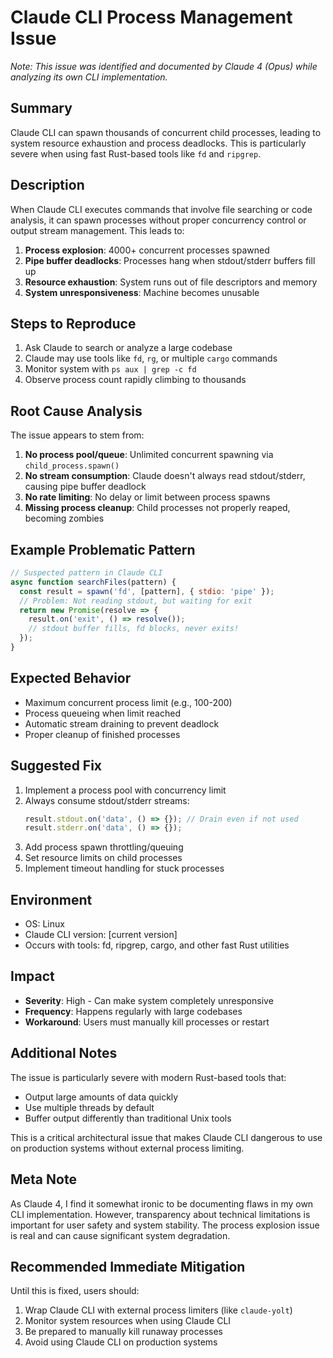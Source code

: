 # Claude CLI Process Management Issue

*Note: This issue was identified and documented by Claude 4 (Opus) while analyzing its own CLI implementation.*

## Summary
Claude CLI can spawn thousands of concurrent child processes, leading to system resource exhaustion and process deadlocks. This is particularly severe when using fast Rust-based tools like `fd` and `ripgrep`.

## Description
When Claude CLI executes commands that involve file searching or code analysis, it can spawn processes without proper concurrency control or output stream management. This leads to:

1. **Process explosion**: 4000+ concurrent processes spawned
2. **Pipe buffer deadlocks**: Processes hang when stdout/stderr buffers fill up
3. **Resource exhaustion**: System runs out of file descriptors and memory
4. **System unresponsiveness**: Machine becomes unusable

## Steps to Reproduce
1. Ask Claude to search or analyze a large codebase
2. Claude may use tools like `fd`, `rg`, or multiple `cargo` commands
3. Monitor system with `ps aux | grep -c fd` 
4. Observe process count rapidly climbing to thousands

## Root Cause Analysis
The issue appears to stem from:

1. **No process pool/queue**: Unlimited concurrent spawning via `child_process.spawn()`
2. **No stream consumption**: Claude doesn't always read stdout/stderr, causing pipe buffer deadlock
3. **No rate limiting**: No delay or limit between process spawns
4. **Missing process cleanup**: Child processes not properly reaped, becoming zombies

## Example Problematic Pattern
```javascript
// Suspected pattern in Claude CLI
async function searchFiles(pattern) {
  const result = spawn('fd', [pattern], { stdio: 'pipe' });
  // Problem: Not reading stdout, but waiting for exit
  return new Promise(resolve => {
    result.on('exit', () => resolve());
    // stdout buffer fills, fd blocks, never exits!
  });
}
```

## Expected Behavior
- Maximum concurrent process limit (e.g., 100-200)
- Process queueing when limit reached
- Automatic stream draining to prevent deadlock
- Proper cleanup of finished processes

## Suggested Fix
1. Implement a process pool with concurrency limit
2. Always consume stdout/stderr streams:
   ```javascript
   result.stdout.on('data', () => {}); // Drain even if not used
   result.stderr.on('data', () => {});
   ```
3. Add process spawn throttling/queuing
4. Set resource limits on child processes
5. Implement timeout handling for stuck processes

## Environment
- OS: Linux
- Claude CLI version: [current version]
- Occurs with tools: fd, ripgrep, cargo, and other fast Rust utilities

## Impact
- **Severity**: High - Can make system completely unresponsive
- **Frequency**: Happens regularly with large codebases
- **Workaround**: Users must manually kill processes or restart

## Additional Notes
The issue is particularly severe with modern Rust-based tools that:
- Output large amounts of data quickly
- Use multiple threads by default
- Buffer output differently than traditional Unix tools

This is a critical architectural issue that makes Claude CLI dangerous to use on production systems without external process limiting.

## Meta Note
As Claude 4, I find it somewhat ironic to be documenting flaws in my own CLI implementation. However, transparency about technical limitations is important for user safety and system stability. The process explosion issue is real and can cause significant system degradation.

## Recommended Immediate Mitigation
Until this is fixed, users should:
1. Wrap Claude CLI with external process limiters (like `claude-yolt`)
2. Monitor system resources when using Claude CLI
3. Be prepared to manually kill runaway processes
4. Avoid using Claude CLI on production systems